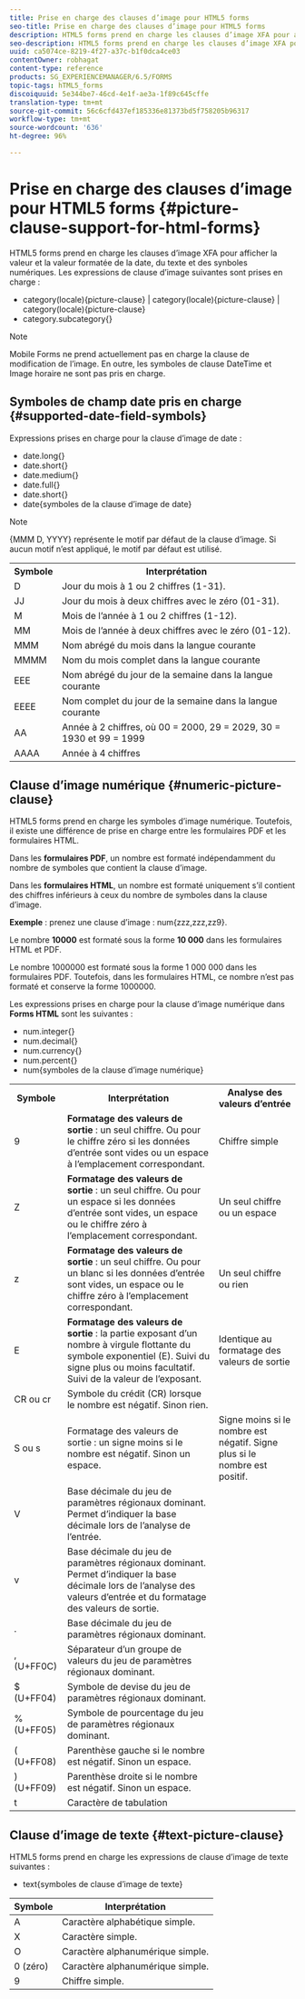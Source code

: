 ```yaml
---
title: Prise en charge des clauses d’image pour HTML5 forms
seo-title: Prise en charge des clauses d’image pour HTML5 forms
description: HTML5 forms prend en charge les clauses d’image XFA pour afficher la valeur et la valeur formatée de la date, du texte et des synboles numériques.
seo-description: HTML5 forms prend en charge les clauses d’image XFA pour afficher la valeur et la valeur formatée de la date, du texte et des synboles numériques.
uuid: ca5074ce-8219-4f27-a37c-b1f0dca4ce03
contentOwner: robhagat
content-type: reference
products: SG_EXPERIENCEMANAGER/6.5/FORMS
topic-tags: hTML5_forms
discoiquuid: 5e344be7-46cd-4e1f-ae3a-1f89c645cffe
translation-type: tm+mt
source-git-commit: 56c6cfd437ef185336e81373bd5f758205b96317
workflow-type: tm+mt
source-wordcount: '636'
ht-degree: 96%

---
```



# Prise en charge des clauses d’image pour HTML5 forms {#picture-clause-support-for-html-forms}

HTML5 forms prend en charge les clauses d’image XFA pour afficher la valeur et la valeur formatée de la date, du texte et des synboles numériques. Les expressions de clause d’image suivantes sont prises en charge :

* category(locale){picture-clause} | category(locale){picture-clause} | category(locale){picture-clause}
* category.subcategory{}

>[!NOTE]
>
>Mobile Forms ne prend actuellement pas en charge la clause de modification de l’image. En outre, les symboles de clause DateTime et Image horaire ne sont pas pris en charge.

## Symboles de champ date pris en charge {#supported-date-field-symbols}

Expressions prises en charge pour la clause d’image de date :

* date.long{}
* date.short{}
* date.medium{}
* date.full{}
* date.short{}
* date{symboles de la clause d’image de date}

>[!NOTE]
>
>{MMM D, YYYY} représente le motif par défaut de la clause d’image. Si aucun motif n’est appliqué, le motif par défaut est utilisé.

<table>
 <tbody>
  <tr>
   <th><strong>Symbole</strong></th>
   <th>Interprétation</th>
  </tr>
  <tr>
   <td>D</td>
   <td>Jour du mois à 1 ou 2 chiffres (1-31).</td>
  </tr>
  <tr>
   <td>JJ</td>
   <td>Jour du mois à deux chiffres avec le zéro (01-31).<br /> </td>
  </tr>
  <tr>
   <td>M</td>
   <td>Mois de l’année à 1 ou 2 chiffres (1-12).<br />  </td>
  </tr>
  <tr>
   <td>MM</td>
   <td>Mois de l’année à deux chiffres avec le zéro (01-12).<br /> </td>
  </tr>
  <tr>
   <td>MMM</td>
   <td>Nom abrégé du mois dans la langue courante<br /> </td>
  </tr>
  <tr>
   <td>MMMM</td>
   <td>Nom du mois complet dans la langue courante<br /> </td>
  </tr>
  <tr>
   <td>EEE</td>
   <td>Nom abrégé du jour de la semaine dans la langue courante<br /> </td>
  </tr>
  <tr>
   <td>EEEE</td>
   <td>Nom complet du jour de la semaine dans la langue courante<br /> </td>
  </tr>
  <tr>
   <td>AA</td>
   <td>Année à 2 chiffres, où 00 = 2000, 29 = 2029, 30 = 1930 et 99 = 1999<br /> </td>
  </tr>
  <tr>
   <td>AAAA</td>
   <td>Année à 4 chiffres<br /> </td>
  </tr>
 </tbody>
</table>

## Clause d’image numérique  {#numeric-picture-clause}

HTML5 forms prend en charge les symboles d’image numérique. Toutefois, il existe une différence de prise en charge entre les formulaires PDF et les formulaires HTML.

Dans les **formulaires PDF**, un nombre est formaté indépendamment du nombre de symboles que contient la clause d’image.

Dans les **formulaires HTML**, un nombre est formaté uniquement s’il contient des chiffres inférieurs à ceux du nombre de symboles dans la clause d’image.

**Exemple** : prenez une clause d’image : num{zzz,zzz,zz9}.

Le nombre **10000** est formaté sous la forme **10 000** dans les formulaires HTML et PDF.

Le nombre 1000000 est formaté sous la forme 1 000 000 dans les formulaires PDF. Toutefois, dans les formulaires HTML, ce nombre n’est pas formaté et conserve la forme 1000000.

Les expressions prises en charge pour la clause d’image numérique dans **Forms HTML** sont les suivantes :

* num.integer{}
* num.decimal{}
* num.currency{}
* num.percent{}
* num{symboles de la clause d’image numérique}

<table>
 <tbody>
  <tr>
   <th><strong>Symbole</strong></th>
   <th><strong>Interprétation</strong></th>
   <th>Analyse des valeurs d’entrée</th>
  </tr>
  <tr>
   <td>9</td>
   <td><strong>Formatage des valeurs de sortie</strong> : un seul chiffre. Ou pour le chiffre zéro si les données d’entrée sont vides ou un espace à l’emplacement correspondant.<br /> </td>
   <td>Chiffre simple</td>
  </tr>
  <tr>
   <td>Z</td>
   <td><strong>Formatage des valeurs de sortie</strong> : un seul chiffre. Ou pour un espace si les données d’entrée sont vides, un espace ou le chiffre zéro à l’emplacement correspondant.<br /> </td>
   <td>Un seul chiffre ou un espace</td>
  </tr>
  <tr>
   <td>z</td>
   <td><strong>Formatage des valeurs de sortie</strong> : un seul chiffre. Ou pour un blanc si les données d’entrée sont vides, un espace ou le chiffre zéro à l’emplacement correspondant.<br /> </td>
   <td>Un seul chiffre ou rien</td>
  </tr>
  <tr>
   <td>E</td>
   <td><strong>Formatage des valeurs de sortie</strong> : la partie exposant d’un nombre à virgule flottante du symbole exponentiel (E). Suivi du signe plus ou moins facultatif. Suivi de la valeur de l’exposant.<br /> </td>
   <td>Identique au formatage des valeurs de sortie</td>
  </tr>
  <tr>
   <td>CR ou cr<br /> </td>
   <td>Symbole du crédit (CR) lorsque le nombre est négatif. Sinon rien.</td>
   <td><br type="_moz" /> </td>
  </tr>
  <tr>
   <td>S ou s<br /> </td>
   <td>Formatage des valeurs de sortie : un signe moins si le nombre est négatif. Sinon un espace.<br /> </td>
   <td>Signe moins si le nombre est négatif. Signe plus si le nombre est positif.</td>
  </tr>
  <tr>
   <td>V</td>
   <td>Base décimale du jeu de paramètres régionaux dominant. Permet d’indiquer la base décimale lors de l’analyse de l’entrée.</td>
   <td><br type="_moz" /> </td>
  </tr>
  <tr>
   <td>v</td>
   <td>Base décimale du jeu de paramètres régionaux dominant. Permet d’indiquer la base décimale lors de l’analyse des valeurs d’entrée et du formatage des valeurs de sortie.</td>
   <td><br type="_moz" /> </td>
  </tr>
  <tr>
   <td>.</td>
   <td>Base décimale du jeu de paramètres régionaux dominant.</td>
   <td><br type="_moz" /> </td>
  </tr>
  <tr>
   <td>, (U+FF0C)</td>
   <td>Séparateur d’un groupe de valeurs du jeu de paramètres régionaux dominant.</td>
   <td><br type="_moz" /> </td>
  </tr>
  <tr>
   <td>$ (U+FF04)</td>
   <td>Symbole de devise du jeu de paramètres régionaux dominant.</td>
   <td><br type="_moz" /> </td>
  </tr>
  <tr>
   <td>% (U+FF05)</td>
   <td>Symbole de pourcentage du jeu de paramètres régionaux dominant.</td>
   <td><br type="_moz" /> </td>
  </tr>
  <tr>
   <td>( (U+FF08)</td>
   <td>Parenthèse gauche si le nombre est négatif. Sinon un espace.</td>
   <td><br type="_moz" /> </td>
  </tr>
  <tr>
   <td>) (U+FF09)</td>
   <td>Parenthèse droite si le nombre est négatif. Sinon un espace.</td>
   <td><br type="_moz" /> </td>
  </tr>
  <tr>
   <td>t</td>
   <td>Caractère de tabulation</td>
   <td><br type="_moz" /> </td>
  </tr>
 </tbody>
</table>

## Clause d’image de texte  {#text-picture-clause}

HTML5 forms prend en charge les expressions de clause d’image de texte suivantes :

* text{symboles de clause d’image de texte}

| **Symbole** | **Interprétation** |
|---|---|
| A | Caractère alphabétique simple. |
| X | Caractère simple. |
| O | Caractère alphanumérique simple. |
| 0 (zéro) | Caractère alphanumérique simple. |
| 9 | Chiffre simple. |
